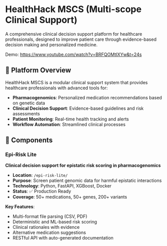 # HealthHack MSCS (Multi-scope Clinical Support)

A comprehensive clinical decision support platform for healthcare professionals, designed to improve patient care through evidence-based decision making and personalized medicine.

Demo: https://www.youtube.com/watch?v=BRFQOMtIXYw&t=24s

## 🏥 **Platform Overview**

HealthHack MSCS is a modular clinical support system that provides healthcare professionals with advanced tools for:

- **Pharmacogenomics**: Personalized medication recommendations based on genetic data
- **Clinical Decision Support**: Evidence-based guidelines and risk assessments
- **Patient Monitoring**: Real-time health tracking and alerts
- **Workflow Automation**: Streamlined clinical processes

## 🧬 **Components**

### Epi-Risk Lite
**Clinical decision support for epistatic risk scoring in pharmacogenomics**

- **Location**: `/epi-risk-lite/`
- **Purpose**: Screen patient genomic data for harmful epistatic interactions
- **Technology**: Python, FastAPI, XGBoost, Docker
- **Status**: ✅ Production Ready
- **Coverage**: 50+ medications, 50+ genes, 200+ variants

**Key Features**:
- Multi-format file parsing (CSV, PDF)
- Deterministic and ML-based risk scoring
- Clinical rationales with evidence
- Alternative medication suggestions
- RESTful API with auto-generated documentation

